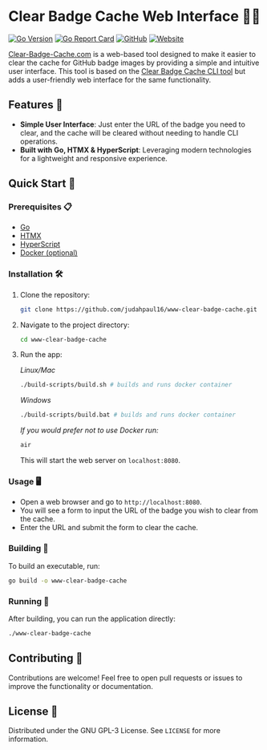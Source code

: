 # Clear Badge Cache Web Interface 🧹✨

[![Go Version](https://img.shields.io/github/go-mod/go-version/judahpaul16/clear-badge-cache)](https://go.dev/dl/)
[![Go Report Card](https://goreportcard.com/badge/github.com/judahpaul16/www-clear-badge-cache)](https://goreportcard.com/report/github.com/judahpaul16/www-clear-badge-cache)
[![GitHub](https://img.shields.io/github/license/judahpaul16/clear-badge-cache)](LICENSE)
[![Website](https://img.shields.io/badge/website-https://clear--badge--cache.com-blue)](https://clear-badge-cache.com/)

[Clear-Badge-Cache.com](https://clear-badge-cache.com/) is a web-based tool designed to make it easier to clear the cache for GitHub badge images by providing a simple and intuitive user interface. This tool is based on the [Clear Badge Cache CLI tool](https://github.com/judahpaul16/clear-badge-cache) but adds a user-friendly web interface for the same functionality.

## Features 🌟

- **Simple User Interface**: Just enter the URL of the badge you need to clear, and the cache will be cleared without needing to handle CLI operations.
- **Built with Go, HTMX & HyperScript**: Leveraging modern technologies for a lightweight and responsive experience.

## Quick Start 🚀

### Prerequisites 📋

- [Go](https://go.dev/dl/)
- [HTMX](https://htmx.org/)
- [HyperScript](https://hyperscript.org/)
- [Docker (optional)](https://www.docker.com/)

### Installation 🛠

1. Clone the repository:

   ```bash
   git clone https://github.com/judahpaul16/www-clear-badge-cache.git
   ```
   
2. Navigate to the project directory:

   ```bash
   cd www-clear-badge-cache
   ```

3. Run the app:

   *Linux/Mac*
   ```bash
   ./build-scripts/build.sh # builds and runs docker container
   ```
   *Windows*
   ```bash
   ./build-scripts/build.bat # builds and runs docker container
   ```
   *If you would prefer not to use Docker run:*
   ```bash
   air
   ```

   This will start the web server on `localhost:8080`.

### Usage 🖥️

- Open a web browser and go to `http://localhost:8080`.
- You will see a form to input the URL of the badge you wish to clear from the cache.
- Enter the URL and submit the form to clear the cache.

### Building 🔨

To build an executable, run:

```bash
go build -o www-clear-badge-cache
```

### Running 🏃

After building, you can run the application directly:

```bash
./www-clear-badge-cache
```

## Contributing 🤝

Contributions are welcome! Feel free to open pull requests or issues to improve the functionality or documentation.

## License 📝

Distributed under the GNU GPL-3 License. See `LICENSE` for more information.
